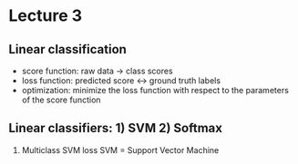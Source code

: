 # Lecture 3
## Linear classification
* score function: raw data -> class scores
* loss function: predicted score <-> ground truth labels
* optimization: minimize the loss function with respect to the parameters of the score function

## Linear classifiers: 1) SVM  2) Softmax
1. Multiclass SVM loss
SVM = Support Vector Machine


